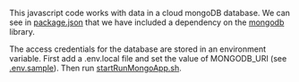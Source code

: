 This javascript code works with data in a cloud mongoDB database.  We can see in [package.json](package.json) that we have included a dependency on the [mongodb](https://www.npmjs.com/package/mongodb) library.

The access credentials for the database are stored in an environment variable.  First add a .env.local file and set the value of MONGODB_URI (see [.env.sample](.env.sample)).  Then run [startRunMongoApp.sh](startRunMongoApp.sh).
